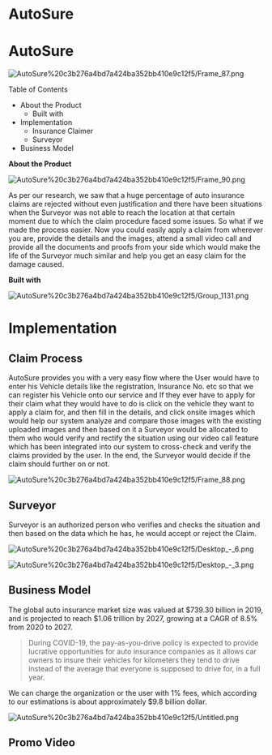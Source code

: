 # AutoSure

# AutoSure

![AutoSure%20c3b276a4bd7a424ba352bb410e9c12f5/Frame_87.png](AutoSure%20c3b276a4bd7a424ba352bb410e9c12f5/Frame_87.png)

Table of Contents

- About the Product
    - Built with
- Implementation
    - Insurance Claimer
    - Surveyor
- Business Model

**About the Product**

![AutoSure%20c3b276a4bd7a424ba352bb410e9c12f5/Frame_90.png](AutoSure%20c3b276a4bd7a424ba352bb410e9c12f5/Frame_90.png)

As per our research, we saw that a huge percentage of auto insurance claims are rejected without even justification and there have been situations when the Surveyor was not able to reach the location at that certain moment due to which the claim procedure faced some issues. So what if we made the process easier. Now you could easily apply a claim from wherever you are, provide the details and the images, attend a small video call and provide all the documents and proofs from your side which would make the life of the Surveyor much similar and help you get an easy claim for the damage caused.

**Built with**

![AutoSure%20c3b276a4bd7a424ba352bb410e9c12f5/Group_1131.png](AutoSure%20c3b276a4bd7a424ba352bb410e9c12f5/Group_1131.png)

# **Implementation**

## Claim Process

AutoSure provides you with a very easy flow where the User would have to enter his Vehicle details like the registration, Insurance No. etc so that we can register his Vehicle onto our service and If they ever have to apply for their claim what they would have to do is click on the vehicle they want to apply a claim for, and then fill in the details, and click onsite images which would help our system analyze and compare those images with the existing uploaded images and then based on it a Surveyor would be allocated to them who would verify and rectify the situation using our video call feature which has been integrated into our system to cross-check and verify the claims provided by the user. In the end, the Surveyor would decide if the claim should further on or not.

![AutoSure%20c3b276a4bd7a424ba352bb410e9c12f5/Frame_88.png](AutoSure%20c3b276a4bd7a424ba352bb410e9c12f5/Frame_88.png)

## Surveyor

Surveyor is an authorized person who verifies and checks the situation and then based on the data which he has, he would accept or reject the Claim. 

![AutoSure%20c3b276a4bd7a424ba352bb410e9c12f5/Desktop_-_6.png](AutoSure%20c3b276a4bd7a424ba352bb410e9c12f5/Desktop_-_6.png)

![AutoSure%20c3b276a4bd7a424ba352bb410e9c12f5/Desktop_-_3.png](AutoSure%20c3b276a4bd7a424ba352bb410e9c12f5/Desktop_-_3.png)

## **Business Model**

The global auto insurance market size was valued at $739.30 billion in 2019, and is projected to reach $1.06 trillion by 2027, growing at a CAGR of 8.5% from 2020 to 2027.

> During COVID-19, the pay-as-you-drive policy is expected to provide lucrative opportunities for auto insurance companies as it allows car owners to insure their vehicles for kilometers they tend to drive instead of the average that everyone is supposed to drive for, in a full year.

We can charge the organization or the user with 1% fees, which according to our estimations is about approximately $9.8 billion dollar.

![AutoSure%20c3b276a4bd7a424ba352bb410e9c12f5/Untitled.png](AutoSure%20c3b276a4bd7a424ba352bb410e9c12f5/Untitled.png)

## Promo Video
